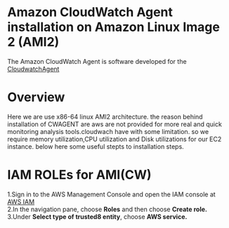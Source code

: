 # Amazon CloudWatch Agent installation on Amazon Linux Image 2 (AMI2)
The Amazon CloudWatch Agent is software developed for the [CloudwatchAgent](https://docs.aws.amazon.com/AmazonCloudWatch/latest/monitoring/Install-CloudWatch-Agent.html)

# Overview
Here we are use x86-64 linux AMI2 architecture. the reason behind installation of CWAGENT are aws are not provided for more real and quick monitoring analysis tools.cloudwach have with some limitation. so we require memory utilization,CPU utilization and Disk utilizations for our EC2 instance. below here some useful stepts to installation steps.

# IAM ROLEs for AMI(CW)
1.Sign in to the AWS Management Console and open the IAM console at [AWS IAM](https://console.aws.amazon.com/iam/)</br>
2.In the navigation pane, choose  **Roles** and then choose  **Create role.**</br>
3.Under **Select type of trusted8 entity**, choose **AWS service.**</br>
